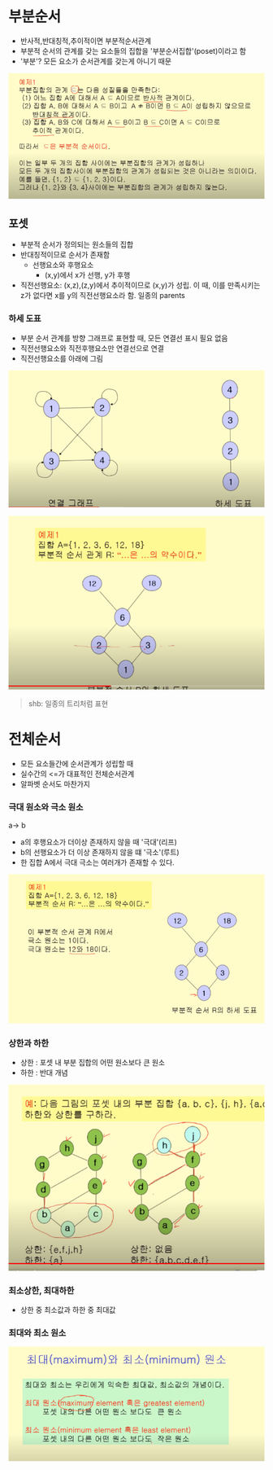 # 부분순서

- 반사적,반대칭적,추이적이면 부분적순서관계
- 부분적 순서의 관계를 갖는 요소들의 집합을 '부분순서집합'(poset)이라고 함
- '부분'? 모든 요소가 순서관계를 갖는게 아니기 때문


![Alt text](image-107.png)

## 포셋

- 부분적 순서가 정의되는 원소들의 집합
- 반대칭적이므로 순서가 존재함
  - 선행요소와 후행요소
    - (x,y)에서 x가 선행, y가 후행
- 직전선행요소: (x,z),(z,y)에서 추이적이므로 (x,y)가 성립. 이 때, 이를 만족시키는 z가 없다면 x를 y의 직전선행요소라 함. 일종의 parents

### 하세 도표

- 부분 순서 관계를 방향 그래프로 표현할 때, 모든 연결선 표시 필요 없음
- 직전선행요소와 직전후행요소만 연결선으로 연결
- 직전선행요소를 아래에 그림


![Alt text](image-108.png)


![Alt text](image-109.png)

> shb: 일종의 트리처럼 표현

# 전체순서
- 모든 요소들간에 순서관계가 성립할 때
- 실수간의 <=가 대표적인 전체순서관계
- 알파벳 순서도 마찬가지

### 극대 원소와 극소 원소

a-> b

- a의 후행요소가 더이상 존재하지 않을 때 '극대'(리프)
- b의 선행요소가 더 이상 존재하지 않을 떄 '극소'(루트)
- 한 집합 A에서 극대 극소는 여러개가 존재할 수 있다.

![Alt text](image-110.png)

### 상한과 하한

- 상한 : 포셋 내 부분 집합의 어떤 원소보다 큰 원소
- 하한 : 반대 개념

![Alt text](image-111.png)

### 최소상한, 최대하한

- 상한 중 최소값과 하한 중 최대값

### 최대와 최소 원소

![Alt text](image-112.png)



